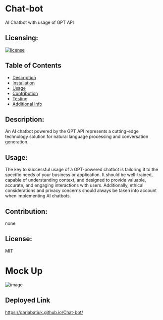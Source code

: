 # Chat-bot
AI Chatbot with usage of GPT API

## Licensing:
[![license](https://img.shields.io/badge/license-MIT-blue)](https://shields.io)
## Table of Contents 
- [Description](#description)
- [Installation](#installation)
- [Usage](#usage)
- [Contribution](#contribution)
- [Testing](#testing)
- [Additional Info](#additional-info)
## Description:
An AI chatbot powered by the GPT API represents a cutting-edge technology solution for natural language processing and conversation generation. 

## Usage:
The key to successful usage of a GPT-powered chatbot is tailoring it to the specific needs of your business or application. It should be well-trained, capable of understanding context, and designed to provide valuable, accurate, and engaging interactions with users. Additionally, ethical considerations and privacy concerns should always be taken into account when implementing AI chatbots.

## Contribution:
none

## License:
MIT

# Mock Up
![image](https://github.com/DariaBatiuk/GreenSock-animation-project/assets/83068010/4356396e-e8b4-48a7-9dbd-2f60a74c02bd)

## Deployed Link
https://dariabatiuk.github.io/Chat-bot/
